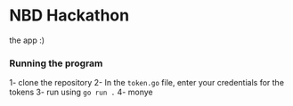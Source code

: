 # NBD Hackathon
the app :)

### Running the program
1- clone the repository
2- In the `token.go` file, enter your credentials for the tokens
3- run using `go run .`
4- monye
